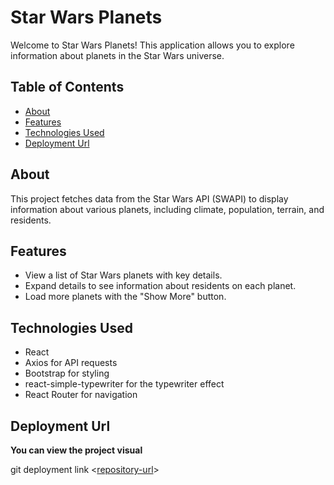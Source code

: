 # Star Wars Planets

Welcome to Star Wars Planets! This application allows you to explore information about planets in the Star Wars universe.

## Table of Contents
- [About](#about)
- [Features](#features)
- [Technologies Used](#technologies-used)
- [Deployment Url](#deployment-url)

## About

This project fetches data from the Star Wars API (SWAPI) to display information about various planets, including climate, population, terrain, and residents.

## Features 

- View a list of Star Wars planets with key details.
- Expand details to see information about residents on each planet.
- Load more planets with the "Show More" button.

## Technologies Used

- React
- Axios for API requests
- Bootstrap for styling
- react-simple-typewriter for the typewriter effect
- React Router for navigation

## Deployment Url

**You can view the project visual**

git deployment link <[repository-url]( https://chireshtha.github.io/React_Star_Wars_Planets/ )>  
